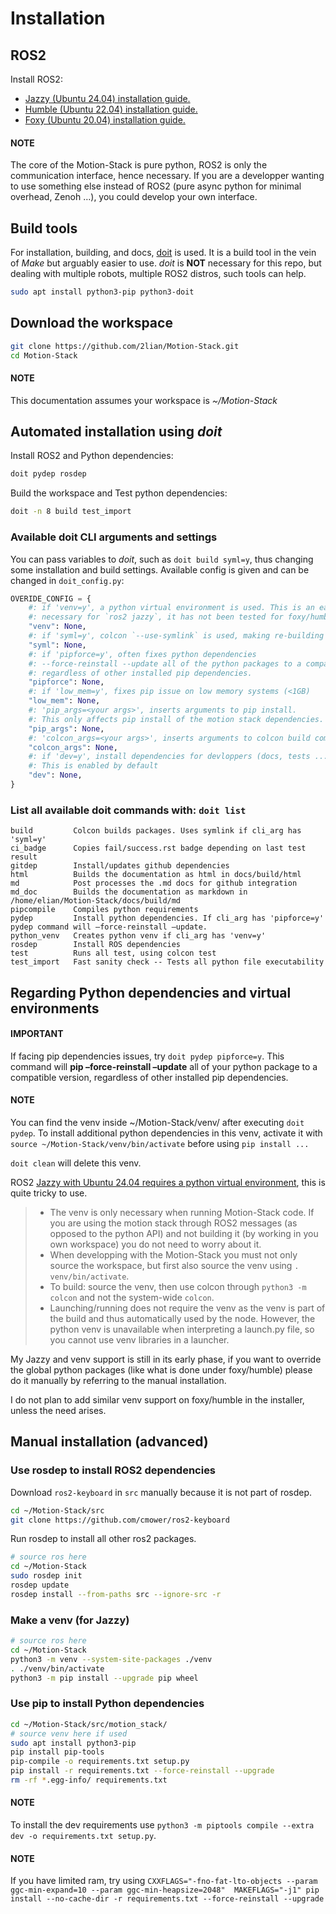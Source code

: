 # Installation

## ROS2

Install ROS2:

- [Jazzy (Ubuntu 24.04) installation guide.](https://docs.ros.org/en/jazzy/Installation.html)
- [Humble (Ubuntu 22.04) installation guide.](https://docs.ros.org/en/humble/Installation.html)
- [Foxy (Ubuntu 20.04) installation guide.](https://docs.ros.org/en/foxy/Installation.html)

#### NOTE
The core of the Motion-Stack is pure python, ROS2 is only the communication interface, hence necessary.
If you are a developper wanting to use something else instead of ROS2 (pure async python for minimal overhead, Zenoh …), you could develop your own interface.

## Build tools

For installation, building, and docs, [doit](https://pydoit.org) is used. It is a build tool in the vein of *Make* but arguably easier to use. *doit* is **NOT** necessary for this repo, but dealing with multiple robots, multiple ROS2 distros, such tools can help.

```bash
sudo apt install python3-pip python3-doit
```

## Download the workspace

```bash
git clone https://github.com/2lian/Motion-Stack.git
cd Motion-Stack
```

#### NOTE
This documentation assumes your workspace is  *~/Motion-Stack*

## Automated installation using *doit*

Install ROS2 and Python dependencies:

```bash
doit pydep rosdep
```

Build the workspace and Test python dependencies:

```bash
doit -n 8 build test_import
```

### Available doit CLI arguments and settings

You can pass variables to *doit*, such as `doit build syml=y`, thus changing some installation and build settings. Available config is given and can be changed in `doit_config.py`:

```python
OVERIDE_CONFIG = {
    #: if 'venv=y', a python virtual environment is used. This is an early feature
    #: necessary for `ros2 jazzy`, it has not been tested for foxy/humble.
    "venv": None,
    #: if 'syml=y', colcon `--use-symlink` is used, making re-building mostly unnecessary.
    "syml": None,
    #: if 'pipforce=y', often fixes python dependencies
    #: --force-reinstall --update all of the python packages to a compatible version,
    #: regardless of other installed pip dependencies.
    "pipforce": None,
    #: if 'low_mem=y', fixes pip issue on low memory systems (<1GB)
    "low_mem": None,
    #: 'pip_args=<your args>', inserts arguments to pip install.
    #: This only affects pip install of the motion stack dependencies. So, not the pip install of other utilities such as pip-tools, wheels, venv ... You can for example use pip_args="--ignore-installed" to skip already installed packages, useful if some are pinned by ros2 and causes install issues.
    "pip_args": None,
    #: 'colcon_args=<your args>', inserts arguments to colcon build commands.
    "colcon_args": None,
    #: if 'dev=y', install dependencies for devloppers (docs, tests ...).
    #: This is enabled by default
    "dev": None,
}
```

### List all available doit commands with: `doit list`

```console
build         Colcon builds packages. Uses symlink if cli_arg has 'syml=y'
ci_badge      Copies fail/success.rst badge depending on last test result
gitdep        Install/updates github dependencies
html          Builds the documentation as html in docs/build/html
md            Post processes the .md docs for github integration
md_doc        Builds the documentation as markdown in /home/elian/Motion-Stack/docs/build/md
pipcompile    Compiles python requirements
pydep         Install python dependencies. If cli_arg has 'pipforce=y' pydep command will –force-reinstall –update.
python_venv   Creates python venv if cli_arg has 'venv=y'
rosdep        Install ROS dependencies
test          Runs all test, using colcon test
test_import   Fast sanity check -- Tests all python file executability
```

<a id="install-venv"></a>

## Regarding Python dependencies and virtual environments

#### IMPORTANT
If facing pip dependencies issues, try `doit pydep pipforce=y`. This command will **pip –force-reinstall –update** all of your python package to a compatible version, regardless of other installed pip dependencies.

#### NOTE
You can find the venv inside ~/Motion-Stack/venv/ after executing `doit pydep`. To install additional python dependencies in this venv, activate it with `source ~/Motion-Stack/venv/bin/activate` before using `pip install ...`

`doit clean` will delete this venv.

ROS2 [Jazzy with Ubuntu 24.04 requires a python virtual environment](https://docs.ros.org/en/jazzy/How-To-Guides/Using-Python-Packages.html#installing-via-a-virtual-environment), this is quite tricky to use.

> - The venv is only necessary when running Motion-Stack code. If you are using the motion stack through ROS2 messages (as opposed to the python API) and not building it (by working in you own workspace) you do not need to worry about it.
> - When developping with the Motion-Stack you must not only source the workspace, but first also source the venv using `. venv/bin/activate`.
> - To build: source the venv, then use colcon through `python3 -m colcon` and not the system-wide `colcon`.
> - Launching/running does not require the venv as the venv is part of the build and thus automatically used by the node. However, the python venv is unavailable when interpreting a launch.py file, so you cannot use venv libraries in a launcher.

My Jazzy and venv support is still in its early phase, if you want to override the global python packages (like what is done under foxy/humble) please do it manually by referring to the manual installation.

I do not plan to add similar venv support on foxy/humble in the installer, unless the need arises.

## Manual installation (advanced)

### Use rosdep to install ROS2 dependencies

Download `ros2-keyboard` in `src` manually because it is not part of rosdep.

```bash
cd ~/Motion-Stack/src
git clone https://github.com/cmower/ros2-keyboard
```

Run rosdep to install all other ros2 packages.

```bash
# source ros here
cd ~/Motion-Stack
sudo rosdep init
rosdep update
rosdep install --from-paths src --ignore-src -r
```

### Make a venv (for Jazzy)

```bash
# source ros here
cd ~/Motion-Stack
python3 -m venv --system-site-packages ./venv
. ./venv/bin/activate
python3 -m pip install --upgrade pip wheel
```

### Use pip to install Python dependencies

```bash
cd ~/Motion-Stack/src/motion_stack/
# source venv here if used
sudo apt install python3-pip
pip install pip-tools
pip-compile -o requirements.txt setup.py
pip install -r requirements.txt --force-reinstall --upgrade
rm -rf *.egg-info/ requirements.txt
```

#### NOTE
To install the dev requirements use `python3 -m piptools compile --extra dev -o requirements.txt setup.py`.

#### NOTE
If you have limited ram, try using `CXXFLAGS="-fno-fat-lto-objects --param ggc-min-expand=10 --param ggc-min-heapsize=2048"  MAKEFLAGS="-j1" pip install --no-cache-dir -r requirements.txt --force-reinstall --upgrade`
